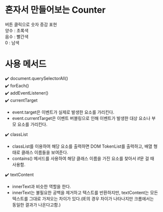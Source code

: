 # 혼자서 만들어보는 Counter
버튼 클릭으로 숫자 증감 표현  
양수 : 초록색  
음수 : 빨간색  
0 : 남색

# 사용 메서드
✔️ document.querySelectorAll()  
✔️ forEach()  
✔️ addEventListener()  
✔️ currentTarget  
 - event.target은 이벤트가 실제로 발생한 요소를 가리킨다.
 - event.currentTarget은 이벤트 버블링으로 인해 이벤트가 발생한 대상 요소나 부모 요소를 가리킨다.   

✔️ classList  
- classList를 이용하여 해당 요소를 출력하면 DOM TokenList를 출력하고, 배열 형태로 클래스 이름들을 보여준다.
- contains() 메서드를 사용하여 해당 클래스 이름을 가진 요소를 찾아서 if문 걸 때 사용함.

✔️ textContent    
 - innerText과 비슷한 역할을 한다.
 - innerText는 불필요한 공백을 제거하고 텍스트를 반환하지만, textContent는 모든 텍스트를 그대로 가져오는 차이가 있다.(IE의 경우 차이가 나타나지만 크롬에서는 동일한 결과가 나온다고함.)
    
